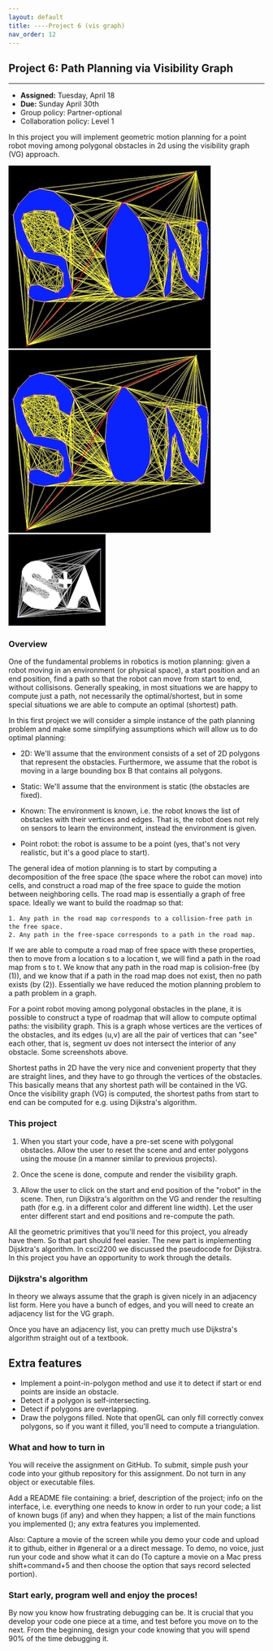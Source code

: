 ```yaml
---
layout: default 
title: ----Project 6 (vis graph)
nav_order: 12
---
```




## Project 6:  Path Planning via Visibility Graph


*** 
* __Assigned:__ Tuesday, April 18
* __Due:__  Sunday April 30th 
* Group policy: Partner-optional 
* Collaboration policy: Level 1
 


In this project you will implement geometric motion planning for a point robot
moving among polygonal obstacles in 2d  using the visibility
graph (VG) approach.

![](vg1.png) ![](vg1.png) ![](vg3.png)


### Overview

One of the fundamental problems in robotics is motion planning: given
a robot moving in an environment (or physical space), a start position
and an end position, find a path so that the robot can
move from start to end, without collisisons. Generally speaking, in
most situations we are happy to compute just a path, not necessarily
the optimal/shortest, but in some special situations we are able to compute
an optimal (shortest) path.

In this first project we will consider a simple instance of the path
planning problem and make some simplifying assumptions which will
allow us to do optimal planning:


 - 2D: We'll assume that the environment consists of a set of 2D
   polygons that represent the obstacles. Furthermore, we assume that
   the robot is moving in a large bounding box B that contains all
   polygons.

- Static: We'll assume that the environment is static (the obstacles are fixed).

- Known: The environment is known, i.e. the robot knows the list of
  obstacles with their vertices and edges. That is, the robot does not
  rely on sensors to learn the environment, instead the environment is
  given.

- Point robot: the robot is assume to be a point (yes, that's not very
  realistic, but it's a good place to start).


The general idea of motion planning is to start by computing a
decomposition of the free space (the space where the robot can move)
into cells, and construct a road map of the free space to guide the
motion between neighboring cells. The road map is essentially a graph
of free space. Ideally we want to build the roadmap so that:

    1. Any path in the road map corresponds to a collision-free path in the free space.
    2. Any path in the free-space corresponds to a path in the road map.

If we are able to compute a road map of free space with these
properties, then to move from a location s to a location t, we will find a path in the road map
from s to t. We know that any path in the road map is colision-free
(by (1)), and we know that if a path in the road map does not exist,
then no path exists (by (2)). Essentially we have reduced the motion
planning problem to a path problem in a graph.


For a point robot moving among polygonal obstacles in the plane, it is
possible to construct a type of roadmap that will allow to compute
optimal paths: the visibility graph.  This is a graph whose vertices are
the vertices of the obstacles, and its edges (u,v) are all the pair of
vertices that can "see" each other, that is, segment uv does not
intersect the interior of any obstacle. Some screenshots above. 


Shortest paths in 2D have the very nice and convenient property that
they are straight lines, and they have to go through the vertices of
the obstacles. This basically means that any shortest path will be
contained in the VG. Once the visibility graph (VG) is computed, the
shortest paths from start to end can be computed for e.g. using
Dijkstra's algorithm.


### This project


1. When you start your code, have a pre-set scene with polygonal
obstacles.  Allow the user to reset the scene and and enter polygons
using the mouse (in a manner similar to previous projects).  


2. Once the scene is done, compute and render the visibility graph.


3. Allow the user to click on the start and end position of the
"robot" in the scene. Then, run Dijkstra's algorithm on the VG and
render the resulting path (for e.g. in a different color and different
line width). Let the user enter different start and end positions and re-compute the path. 


All the geometric primitives that you'll need for this project, you 
already have them.  So that part should feel easier. The new part
is implementing Dijsktra's algorithm. In csci2200 we discussed the
pseudocode for Dijkstra. In this project you have an opportunity to
work through  the details.


### Dijkstra's algorithm 

In theory we always assume that the graph is given nicely in an
adjacency list form.  Here you have a bunch of edges, and
you will need to  create an adjacency list for the VG graph.


Once you have an adjacency list, you can pretty much use Dijkstra's algorithm straight out of a textbook.


## Extra features


* Implement a point-in-polygon method and use it to detect if start or
  end points are inside an obstacle.
* Detect if a polygon is self-intersecting.
* Detect if polygons are overlapping.
* Draw the polygons filled. Note that openGL can only fill correctly
  convex polygons, so if you want it filled, you'll need to compute a
  triangulation.


### What and how to  turn in


You will receive the assignment on GitHub. To submit, simple push your
code into your github repository for this assignment. Do not turn in
any object or executable files.

Add a README file containing: a brief, description of the project;
info on the interface, i.e. everything one needs to know in order to
run your code; a list of known bugs (if any) and when they happen; a
list of the main functions you implemented (); any extra features you
implemented.

Also: Capture a movie of the screen while you demo your code and
upload it to github, either in #general or a a direct message. To
demo, no voice, just run your code and show what it can do (To capture
a movie on a Mac press shift+command+5 and then choose the option that
says record selected portion).

### Start early, program well and enjoy the proces!

By now you know how frustrating debugging can be.  It is crucial that you
develop your code one piece at a time, and test before you move on to
the next. From the beginning, design your code knowing that you will
spend 90% of the time debugging it. 


